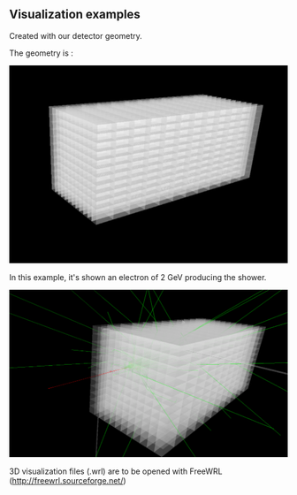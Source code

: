 Visualization examples
----------------------

Created with our detector geometry.

The geometry is :

![Geometry](https://raw.githubusercontent.com/Dario-Caf/EM-shower-simulator-with-NN/main/dataset/data_visualization/geometry.png)

In this example, it's shown an electron of 2 GeV producing the shower.

![EM Shower](https://raw.githubusercontent.com/Dario-Caf/EM-shower-simulator-with-NN/main/dataset/data_visualization/esempio_sciame.png)

3D visualization files (.wrl) are to be opened with FreeWRL (http://freewrl.sourceforge.net/)
